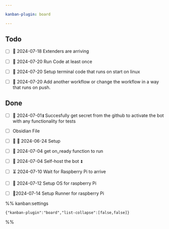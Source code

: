 ```yaml
---

kanban-plugin: board

---
```


## Todo

- [ ] 📅 2024-07-18 Extenders are arriving
- [ ] 🛫 2024-07-20 Run Code at least once
- [ ] 🛫 2024-07-20 Setup terminal code that runs on start on linux
- [ ] 🛫 2024-07-20 Add another workflow or change the workflow in a way that runs on push.


## Done

- [ ] 🛫 2024-07-01⏫ Succesfully get secret from the github to activate the bot with any functionality for tests
- [ ] Obsidian File
- [ ] 🛫 📅 2024-06-24  Setup
- [ ] 🛫 2024-07-04 get on_ready function to run
- [ ] 🛫 2024-07-04 Self-host the bot ⏫
- [ ] ⏳ 2024-07-10 Wait for Raspberry Pi to arrive
- [ ] 🛫 2024-07-12 Setup OS for raspberry Pi
- [ ] 🛫2024-07-14 Setup Runner for raspberry Pi




%% kanban:settings
```
{"kanban-plugin":"board","list-collapse":[false,false]}
```
%%